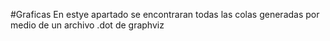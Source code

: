 #Graficas
En estye apartado se encontraran todas las colas generadas por medio de un archivo .dot de graphviz
